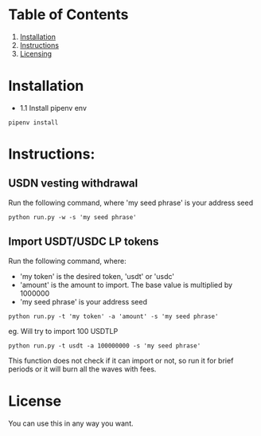 # Table of Contents
1. [Installation](README.md#installation)
2. [Instructions](README.md#instructions)
3. [Licensing](README.md#license)

# Installation
- 1.1 Install pipenv env
```
pipenv install
```

# Instructions:
## USDN vesting withdrawal
Run the following command, where 'my seed phrase' is your address seed
```
python run.py -w -s 'my seed phrase'
```

## Import USDT/USDC LP tokens
Run the following command, where:
- 'my token' is the desired token, 'usdt' or 'usdc'
- 'amount' is the amount to import. The base value is multiplied by 1000000
- 'my seed phrase' is your address seed

```
python run.py -t 'my token' -a 'amount' -s 'my seed phrase'
```

eg. Will try to import 100 USDTLP
```
python run.py -t usdt -a 100000000 -s 'my seed phrase'
```

This function does not check if it can import or not, so run it for brief periods or it will burn all the waves with fees.

# License
You can use this in any way you want.